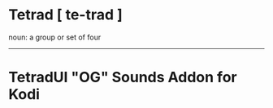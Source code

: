 # Tetrad [ te-trad ]
noun: a group or set of four

------------------------------------------------------------------------
TetradUI "OG" Sounds Addon for Kodi
=====================================

